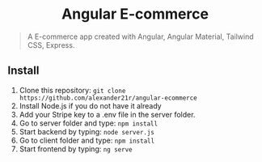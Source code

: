 <h1 align="center">Angular E-commerce</h1>

> A E-commerce app created with Angular, Angular Material, Tailwind CSS, Express.

## Install

1. Clone this repository: `git clone https://github.com/alexander21r/angular-ecommerce`
2. Install Node.js if you do not have it already
3. Add your Stripe key to a .env file in the server folder.
4. Go to server folder and type: `npm install`
5. Start backend by typing: `node server.js`
6. Go to client folder and type: `npm install`
7. Start frontend by typing: `ng serve`
